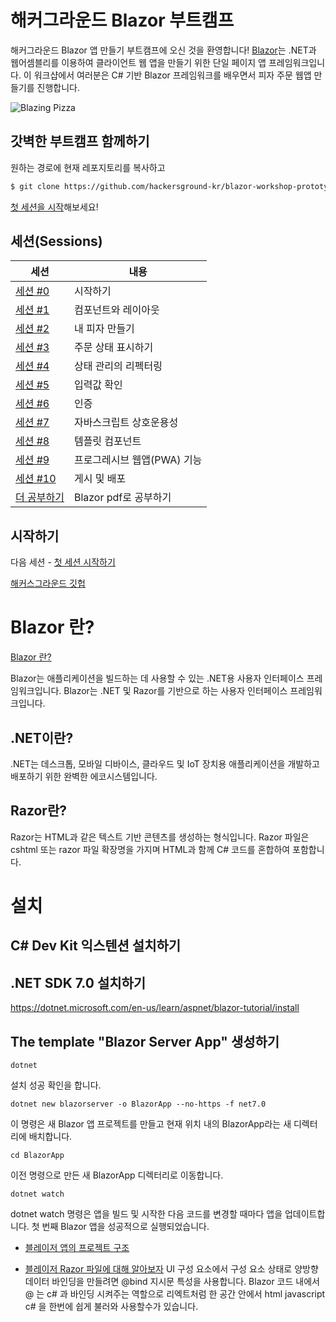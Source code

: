 # 해커그라운드 Blazor 부트캠프

해커그라운드 Blazor 앱 만들기 부트캠프에 오신 것을 환영합니다! [Blazor](https://blazor.net)는 .NET과 웹어셈블리를 이용하여 클라이언트 웹 앱을 만들기 위한 단일 페이지 앱 프레임워크입니다. 이 워크샵에서 여러분은 C# 기반 Blazor 프레임워크를 배우면서 피자 주문 웹앱 만들기를 진행합니다.

![Blazing Pizza](https://user-images.githubusercontent.com/1874516/77244515-c889ce00-6bd2-11ea-9a45-47452c084464.png)

## 갓벽한 부트캠프 함께하기

원하는 경로에 현재 레포지토리를 복사하고

```bash
$ git clone https://github.com/hackersground-kr/blazor-workshop-prototype.git
```

[첫 세션을 시작](/docs/00-get-started.md)해보세요!

## 세션(Sessions)

| 세션                                                                      | 내용                        |
| ------------------------------------------------------------------------- | --------------------------- |
| [세션 #0](/docs/00-get-started.md)                                        | 시작하기                    |
| [세션 #1](/docs/01-components-and-layout.md)                              | 컴포넌트와 레이아웃         |
| [세션 #2](/docs/02-customize-a-pizza.md)                                  | 내 피자 만들기              |
| [세션 #3](/docs/03-show-order-status.md)                                  | 주문 상태 표시하기          |
| [세션 #4](/docs/04-refactor-state-management.md)                          | 상태 관리의 리펙터링        |
| [세션 #5](/docs/05-checkout-with-validation.md)                           | 입력값 확인                 |
| [세션 #6](/docs/06-authentication-and-authorization.md)                   | 인증                        |
| [세션 #7](/docs/07-javascript-interop.md)                                 | 자바스크립트 상호운용성     |
| [세션 #8](/docs/08-templated-components.md)                               | 템플릿 컴포넌트             |
| [세션 #9](/docs/09-progressive-web-app.md)                                | 프로그레시브 웹앱(PWA) 기능 |
| [세션 #10](/docs/10-publish-and-deploy.md)                                | 게시 및 배포                |
| [더 공부하기](/edu-matarials/Blazor-for-ASP-NET-Web-Forms-Developers.pdf) | Blazor pdf로 공부하기       |

## 시작하기

다음 세션 - [첫 세션 시작하기](/docs/00-get-started.md)

[해커스그라운드 깃헙](https://github.com/hackersground-kr/blazor-workshop-prototype/blob/ko/docs/00-get-started.md)

# Blazor 란?

[Blazor 란?](https://learn.microsoft.com/ko-kr/training/modules/blazor-introduction/2-what-is-blazor)

Blazor는 애플리케이션을 빌드하는 데 사용할 수 있는 .NET용 사용자 인터페이스 프레임워크입니다.
Blazor는 .NET 및 Razor를 기반으로 하는 사용자 인터페이스 프레임워크입니다.

## .NET이란?

.NET는 데스크톱, 모바일 디바이스, 클라우드 및 IoT 장치용 애플리케이션을 개발하고 배포하기 위한 완벽한 에코시스템입니다.

## Razor란?

Razor는 HTML과 같은 텍스트 기반 콘텐츠를 생성하는 형식입니다. Razor 파일은 cshtml 또는 razor 파일 확장명을 가지며 HTML과 함께 C# 코드를 혼합하여 포함합니다.

# 설치

## C# Dev Kit 익스텐션 설치하기

## .NET SDK 7.0 설치하기

https://dotnet.microsoft.com/en-us/learn/aspnet/blazor-tutorial/install

## The template "Blazor Server App" 생성하기

`dotnet`

설치 성공 확인을 합니다.

`dotnet new blazorserver -o BlazorApp --no-https -f net7.0`

이 명령은 새 Blazor 앱 프로젝트를 만들고 현재 위치 내의 BlazorApp라는 새 디렉터리에 배치합니다.

`cd BlazorApp`

이전 명령으로 만든 새 BlazorApp 디렉터리로 이동합니다.

`dotnet watch`

dotnet watch 명령은 앱을 빌드 및 시작한 다음 코드를 변경할 때마다 앱을 업데이트합니다.
첫 번째 Blazor 앱을 성공적으로 실행되었습니다.

- [블레이저 앱의 프로젝트 구조](https://learn.microsoft.com/ko-kr/dotnet/architecture/blazor-for-web-forms-developers/project-structure)

- [블레이저 Razor 파일에 대해 알아보자](https://learn.microsoft.com/ko-kr/dotnet/architecture/blazor-for-web-forms-developers/components)
  UI 구성 요소에서 구성 요소 상태로 양방향 데이터 바인딩을 만들려면 @bind 지시문 특성을 사용합니다.
  Blazor 코드 내에서 @ 는 c# 과 바인딩 시켜주는 역할으로 리엑트처럼 한 공간 안에서 html javascript c# 을 한번에 쉽게 불러와 사용할수가 있습니다.
